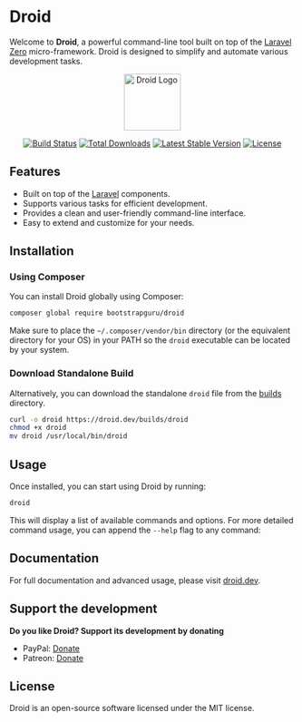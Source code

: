 # Droid

Welcome to **Droid**, a powerful command-line tool built on top of the [Laravel Zero](https://laravel-zero.com/) micro-framework. Droid is designed to simplify and automate various development tasks.

<p align="center">
    <img title="Droid Logo" height="100" src="path_to_droid_logo" alt="Droid Logo" />
</p>

<p align="center">
  <a href="https://github.com/bootstrapguru/droid/actions"><img src="https://github.com/bootstrapguru/droid/actions/workflows/tests.yml/badge.svg" alt="Build Status" /></a>
  <a href="https://packagist.org/packages/bootstrapguru/droid"><img src="https://img.shields.io/packagist/dt/bootstrapguru/droid.svg" alt="Total Downloads" /></a>
  <a href="https://packagist.org/packages/bootstrapguru/droid"><img src="https://img.shields.io/packagist/v/bootstrapguru/droid.svg?label=stable" alt="Latest Stable Version" /></a>
  <a href="https://packagist.org/packages/bootstrapguru/droid"><img src="https://img.shields.io/packagist/l/bootstrapguru/droid.svg" alt="License" /></a>
</p>

## Features

- Built on top of the [Laravel](https://laravel.com) components.
- Supports various tasks for efficient development.
- Provides a clean and user-friendly command-line interface.
- Easy to extend and customize for your needs.

## Installation

### Using Composer

You can install Droid globally using Composer:

```bash
composer global require bootstrapguru/droid
```

Make sure to place the `~/.composer/vendor/bin` directory (or the equivalent directory for your OS) in your PATH so the `droid` executable can be located by your system.

### Download Standalone Build

Alternatively, you can download the standalone `droid` file from the [builds](builds) directory.

```bash
curl -o droid https://droid.dev/builds/droid
chmod +x droid
mv droid /usr/local/bin/droid
```

## Usage

Once installed, you can start using Droid by running:

```bash
droid
```

This will display a list of available commands and options. For more detailed command usage, you can append the `--help` flag to any command:

## Documentation

For full documentation and advanced usage, please visit [droid.dev](https://droid.dev/).

## Support the development

**Do you like Droid? Support its development by donating**

- PayPal: [Donate](https://www.paypal.com/cgi-bin/webscr?cmd=_s-xclick&hosted_button_id=66BYDWAT92N6L)
- Patreon: [Donate](https://www.patreon.com/droid)

## License

Droid is an open-source software licensed under the MIT license.
